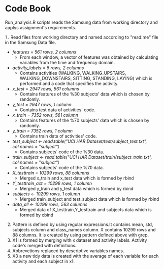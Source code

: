 # Code Book
Run_analysis.R scripts reads the Samsung data from working directory and applys assignment's requirements. 


1 . Read files from working directory and named according to "read.me" file in the Samsung Data file.

  - *features = 561 rows, 2 columns*
    - From each window, a vector of features was obtained by calculating variables from the time and frequency domain.
  - *activity_labels = 6 rows, 2 columns*
    - Contains activities (WALKING, WALKING_UPSTAIRS, WALKING_DOWNSTAIRS, SITTING, STANDING, LAYING) which is performed and a code that specifies the activity.
  - *x_test = 2947 rows, 561 columns*
    - Contains features of the %30 subjects' data which is chosen by randomly.
  - *y_test = 2947 rows, 1 column*
    - Contains test data of activities' code.
  - *x_train = 7352 rows, 561 column*
    - Contains features of the %70 subjects' data which is chosen by randomly.
  - *y_train = 7352 rows, 1 column*
    - Contains train data of activities' code.
  - *test_subject <- read.table("UCI HAR Dataset/test/subject_test.txt", col.names = "subject")*
    - Contains subjects' code of the %30 data.
  - *train_subject <- read.table("UCI HAR Dataset/train/subject_train.txt", col.names = "subject")*
    - Contains subjects' code of the %70 data.
  - *X_testtrain = 10299 rows, 88 columns*
    - Merged x_train and x_test data which is formed by rbind
  - *Y_testtrain_act = 10299 rows, 1 column*
    - Merged y_train and y_test data which is formed by rbind
  - *subjects <- 10299 rows, 1 column*
    - Merged train_subject and test_subject data which is formed by rbind
  - *data_all <- 10299 rows, 563 columns*
    - Merged data of X_testtrain,Y_testtrain and subjects data which is formed by cbind
2. Pattern is defined by using regular expressions.It contains mean, std, subjects column and class_names column.
X contains 10299 rows and 88 columns. It is created by using pattern defined above with grep.
3. X1 is formed by merging with x dataset and activity labels. Activity code's merged with definitions.
4. Abbrevetions replaced by descriptive variables names.
5. X3 a new tidy data is created with the average of each variable for each activity and each subject in x1.
